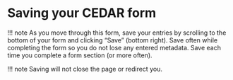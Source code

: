 # Saving your CEDAR form

!!! note
    As you move through this form, save your entries by scrolling to the bottom of your form and clicking “Save” (bottom right). Save often while completing the form so you do not lose any entered metadata. Save each time you complete a form section (or more often).

!!! note
    Saving will not close the page or redirect you.



